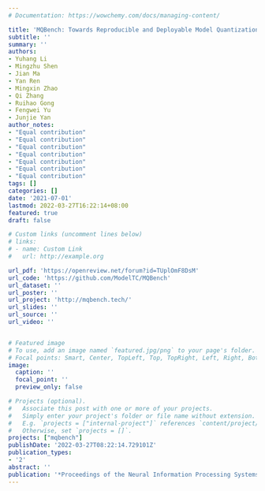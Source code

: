 ```yaml
---
# Documentation: https://wowchemy.com/docs/managing-content/

title: 'MQBench: Towards Reproducible and Deployable Model Quantization Benchmark'
subtitle: ''
summary: ''
authors:
- Yuhang Li
- Mingzhu Shen
- Jian Ma
- Yan Ren
- Mingxin Zhao
- Qi Zhang
- Ruihao Gong
- Fengwei Yu
- Junjie Yan
author_notes:
- "Equal contribution"
- "Equal contribution"
- "Equal contribution"
- "Equal contribution"
- "Equal contribution"
- "Equal contribution"
- "Equal contribution"
tags: []
categories: []
date: '2021-07-01'
lastmod: 2022-03-27T16:22:14+08:00
featured: true
draft: false

# Custom links (uncomment lines below)
# links:
# - name: Custom Link
#   url: http://example.org

url_pdf: 'https://openreview.net/forum?id=TUplOmF8DsM'
url_code: 'https://github.com/ModelTC/MQBench'
url_dataset: ''
url_poster: ''
url_project: 'http://mqbench.tech/'
url_slides: ''
url_source: ''
url_video: ''


# Featured image
# To use, add an image named `featured.jpg/png` to your page's folder.
# Focal points: Smart, Center, TopLeft, Top, TopRight, Left, Right, BottomLeft, Bottom, BottomRight.
image:
  caption: ''
  focal_point: ''
  preview_only: false

# Projects (optional).
#   Associate this post with one or more of your projects.
#   Simply enter your project's folder or file name without extension.
#   E.g. `projects = ["internal-project"]` references `content/project/deep-learning/index.md`.
#   Otherwise, set `projects = []`.
projects: ["mqbench"]
publishDate: '2022-03-27T08:22:14.729101Z'
publication_types:
- '2'
abstract: ''
publication: '*Proceedings of the Neural Information Processing Systems Track on Datasets and Benchmarks*'
---
```

